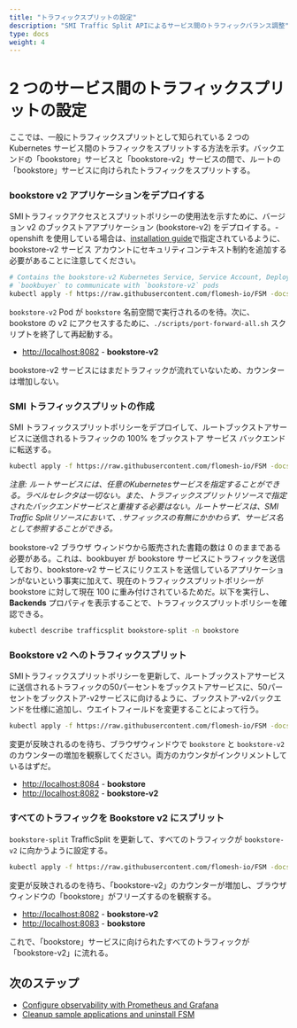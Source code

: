 ```yaml
---
title: "トラフィックスプリットの設定"
description: "SMI Traffic Split APIによるサービス間のトラフィックバランス調整"
type: docs
weight: 4
---
```


# 2 つのサービス間のトラフィックスプリットの設定

ここでは、一般にトラフィックスプリットとして知られている 2 つの Kubernetes サービス間のトラフィックをスプリットする方法を示す。バックエンドの「bookstore」サービスと「bookstore-v2」サービスの間で、ルートの「bookstore」サービスに向けられたトラフィックをスプリットする。

### bookstore v2 アプリケーションをデプロイする

SMIトラフィックアクセスとスプリットポリシーの使用法を示すために、バージョン v2 のブックストアアプリケーション (bookstore-v2) をデプロイする。- openshift を使用している場合は、[installation guide](/install/#openshift)で指定されているように、bookstore-v2 サービス アカウントにセキュリティコンテキスト制約を追加する必要があることに注意してください。

```bash
# Contains the bookstore-v2 Kubernetes Service, Service Account, Deployment and SMI Traffic Target resource to allow
# `bookbuyer` to communicate with `bookstore-v2` pods
kubectl apply -f https://raw.githubusercontent.com/flomesh-io/FSM -docs/{{< param fsm_branch >}}/manifests/apps/bookstore-v2.yaml
```

`bookstore-v2` Pod が `bookstore` 名前空間で実行されるのを待。次に、bookstore の v2 にアクセスするために、`./scripts/port-forward-all.sh` スクリプトを終了して再起動する。

- [http://localhost:8082](http://localhost:8082) - **bookstore-v2**

bookstore-v2 サービスにはまだトラフィックが流れていないため、カウンターは増加しない。

### SMI トラフィックスプリットの作成

SMI トラフィックスプリットポリシーをデプロイして、ルートブックストアサービスに送信されるトラフィックの 100% をブックストア サービス バックエンドに転送する。

```bash
kubectl apply -f https://raw.githubusercontent.com/flomesh-io/FSM -docs/{{< param fsm_branch >}}/manifests/split/traffic-split-v1.yaml
```

_注意: ルートサービスには、任意のKubernetesサービスを指定することができる。ラベルセレクタは一切ない。また、トラフィックスプリットリソースで指定されたバックエンドサービスと重複する必要はない。ルートサービスは、SMI Traffic Splitリソースにおいて、.<namespace>サフィックスの有無にかかわらず、サービス名として参照することができる。_

bookstore-v2 ブラウザ ウィンドウから販売された書籍の数は 0 のままである必要がある。これは、bookbuyer が bookstore サービスにトラフィックを送信しており、bookstore-v2 サービスにリクエストを送信しているアプリケーションがないという事実に加えて、現在のトラフィックスプリットポリシーが bookstore に対して現在 100 に重み付けされているためだ。以下を実行し、**Backends** プロパティを表示することで、トラフィックスプリットポリシーを確認できる。
```bash
kubectl describe trafficsplit bookstore-split -n bookstore
```

### Bookstore v2 へのトラフィックスプリット

SMIトラフィックスプリットポリシーを更新して、ルートブックストアサービスに送信されるトラフィックの50パーセントをブックストアサービスに、50パーセントをブックストア-v2サービスに向けるように、ブックストア-v2バックエンドを仕様に追加し、ウエイトフィールドを変更することによって行う。

```bash
kubectl apply -f https://raw.githubusercontent.com/flomesh-io/FSM -docs/{{< param fsm_branch >}}/manifests/split/traffic-split-50-50.yaml
```

変更が反映されるのを待ち、ブラウザウィンドウで `bookstore` と `bookstore-v2` のカウンターの増加を観察してください。両方のカウンタがインクリメントしているはずだ。

- [http://localhost:8084](http://localhost:8084) - **bookstore**
- [http://localhost:8082](http://localhost:8082) - **bookstore-v2**

### すべてのトラフィックを Bookstore v2 にスプリット

`bookstore-split` TrafficSplit を更新して、すべてのトラフィックが `bookstore-v2` に向かうように設定する。

```bash
kubectl apply -f https://raw.githubusercontent.com/flomesh-io/FSM -docs/{{< param fsm_branch >}}/manifests/split/traffic-split-v2.yaml
```

変更が反映されるのを待ち、「bookstore-v2」のカウンターが増加し、ブラウザウィンドウの「bookstore」がフリーズするのを観察する。

- [http://localhost:8082](http://localhost:8082) - **bookstore-v2**
- [http://localhost:8083](http://localhost:8084) - **bookstore**

これで、「bookstore」サービスに向けられたすべてのトラフィックが「bookstore-v2」に流れる。

## 次のステップ

- [Configure observability with Prometheus and Grafana](/getting_started/observability/)
- [Cleanup sample applications and uninstall FSM ](/getting_started/cleanup/)